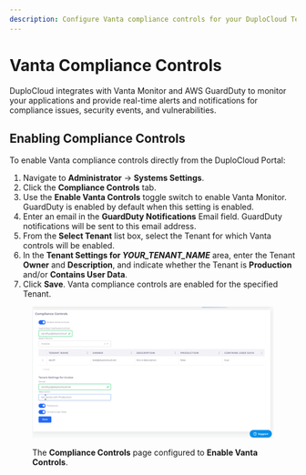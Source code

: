 ```yaml
---
description: Configure Vanta compliance controls for your DuploCloud Tenants
---
```


# Vanta Compliance Controls

DuploCloud integrates with Vanta Monitor and AWS GuardDuty to monitor your applications and provide real-time alerts and notifications for compliance issues, security events, and vulnerabilities.

## Enabling Compliance Controls&#x20;

To enable Vanta compliance controls directly from the DuploCloud Portal:

1. Navigate to **Administrator** -> **Systems Settings**.
2. Click the **Compliance Controls** tab.&#x20;
3. Use the **Enable Vanta Controls** toggle switch to enable Vanta Monitor. GuardDuty is enabled by default when this setting is enabled.&#x20;
4. Enter an email in the **GuardDuty Notifications** Email field. GuardDuty notifications will be sent to this email address.&#x20;
5. From the **Select Tenant** list box, select the Tenant for which Vanta controls will be enabled.&#x20;
6. In the **Tenant Settings for&#x20;**_**YOUR\_TENANT\_NAME**_ area, enter the Tenant **Owner** and **Description**, and indicate whether the Tenant is **Production** and/or **Contains User Data**.
7. Click **Save**. Vanta compliance controls are enabled for the specified Tenant.&#x20;

<figure><img src="../../.gitbook/assets/compliance controls.png" alt=""><figcaption><p>The <strong>Compliance Controls</strong> page configured to <strong>Enable Vanta Controls</strong>. </p></figcaption></figure>
